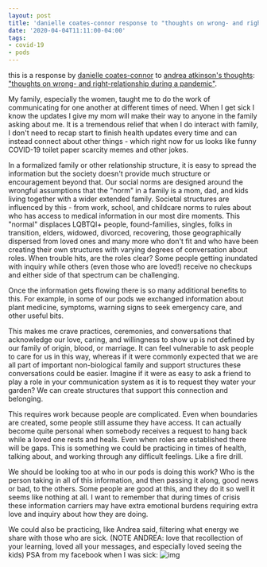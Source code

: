 ```yaml
---
layout: post
title: 'danielle coates-connor response to "thoughts on wrong- and right-relationship during a pandemic"'
date: '2020-04-04T11:11:00-04:00'
tags:
- covid-19
- pods
--- 
```


<p class="message">this is a response by <a href="http://infinitegrowth.rocks/">danielle coates-connor</a> to <a href="{{ site.baseurl }}2020/04/04/drowning-in-check-ins-andrea/">andrea atkinson's thoughts</a>: <a href="{{ site.baseurl }}2020/04/02/drowning-in-check-ins/">"thoughts on wrong- and right-relationship during a pandemic"</a>.</p>

My family, especially the women, taught me to do the work of communicating for one another at different times of need. When I get sick I know the updates I give my mom will make their way to anyone in the family asking about me. It is a tremendous relief that when I do interact with family, I don't need to recap start to finish health updates every time and can instead connect about other things - which right now for us looks like funny COVID-19 toilet paper scarcity memes and other jokes. 

In a formalized family or other relationship structure, it is easy to spread the information but the society doesn't provide much structure or encouragement beyond that. Our social norms are designed around the wrongful assumptions that the "norm" in a family is a mom, dad, and kids living together with a wider extended family. Societal structures are influenced by this - from work, school, and childcare norms to rules about who has access to medical information in our most dire moments. This "normal" displaces LQBTQI+ people, found-families, singles, folks in transition, elders, widowed, divorced, recovering, those geographically dispersed from loved ones and many more who don't fit and who have been creating their own structures with varying degrees of conversation about roles.  When trouble hits, are the roles clear? Some people getting inundated with inquiry while others (even those who are loved!) receive no checkups and either side of that spectrum can be challenging.   

Once the information gets flowing there is so many additional benefits to this. For example, in some of our pods we exchanged information about plant medicine, symptoms, warning signs to seek emergency care, and other useful bits.

This makes me crave practices, ceremonies, and conversations that acknowledge our love, caring, and willingness to show up is not defined by our family of origin, blood, or marriage. It can feel vulnerable to ask people to care for us in this way, whereas if it were commonly expected that we are all part of important non-biological family and support structures these conversations could be easier. Imagine if it were as easy to ask a friend to play a role in your communication system as it is to request they water your garden? We can create structures that support this connection and belonging.

This requires work because people are complicated. Even when boundaries are created, some people still assume they have access. It can actually become quite personal when somebody receives a request to hang back while a loved one rests and heals. Even when roles are established there will be gaps. This is something we could be practicing in times of health, talking about, and working through any difficult feelings. Like a fire drill. 

We should be looking too at who in our pods is doing this work? Who is the person taking in all of this information, and then passing it along, good news or bad, to the others. Some people are good at this, and they do it so well it seems like nothing at all. I want to remember that during times of crisis these information carriers may have extra emotional burdens requiring extra love and inquiry about how they are doing.

We could also be practicing, like Andrea said, filtering what energy we share with those who are sick. 
(NOTE ANDREA: love that recollection of your learning, loved all your messages, and especially loved seeing the kids)
PSA from my facebook when I was sick:
![img](https://i.imgur.com/do8W3Cr.png)